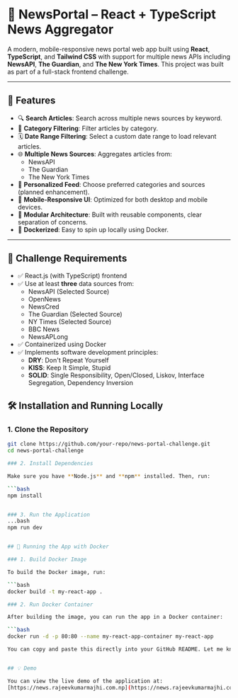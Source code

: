 # 📰 NewsPortal – React + TypeScript News Aggregator

A modern, mobile-responsive news portal web app built using **React**, **TypeScript**, and **Tailwind CSS** with support for multiple news APIs including **NewsAPI**, **The Guardian**, and **The New York Times**. This project was built as part of a full-stack frontend challenge.

---

## 🚀 Features

- 🔍 **Search Articles**: Search across multiple news sources by keyword.
- 🧭 **Category Filtering**: Filter articles by category.
- 🗓 **Date Range Filtering**: Select a custom date range to load relevant articles.
- 🌐 **Multiple News Sources**: Aggregates articles from:
  - NewsAPI
  - The Guardian
  - The New York Times
- 🎯 **Personalized Feed**: Choose preferred categories and sources (planned enhancement).
- 📱 **Mobile-Responsive UI**: Optimized for both desktop and mobile devices.
- 🧱 **Modular Architecture**: Built with reusable components, clear separation of concerns.
- 🐳 **Dockerized**: Easy to spin up locally using Docker.

---

## 🎯 Challenge Requirements

- ✅ React.js (with TypeScript) frontend
- ✅ Use at least **three** data sources from:
  - NewsAPI (Selected Source)
  - OpenNews
  - NewsCred
  - The Guardian (Selected Source)
  - NY Times (Selected Source)
  - BBC News
  - NewsAPLong
- ✅ Containerized using Docker
- ✅ Implements software development principles:
  - **DRY**: Don't Repeat Yourself
  - **KISS**: Keep It Simple, Stupid
  - **SOLID**: Single Responsibility, Open/Closed, Liskov, Interface Segregation, Dependency Inversion

## 🛠️ Installation and Running Locally

### 1. Clone the Repository

```bash
git clone https://github.com/your-repo/news-portal-challenge.git
cd news-portal-challenge

### 2. Install Dependencies

Make sure you have **Node.js** and **npm** installed. Then, run:

```bash
npm install


### 3. Run the Application
...bash
npm run dev


## 🐳 Running the App with Docker

### 1. Build Docker Image

To build the Docker image, run:

```bash
docker build -t my-react-app .

### 2. Run Docker Container

After building the image, you can run the app in a Docker container:

```bash
docker run -d -p 80:80 --name my-react-app-container my-react-app

You can copy and paste this directly into your GitHub README. Let me know if this works!


## 💡 Demo

You can view the live demo of the application at:  
[https://news.rajeevkumarmajhi.com.np](https://news.rajeevkumarmajhi.com.np)
